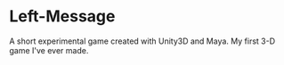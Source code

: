# Left-Message
A short experimental game created with Unity3D and Maya. My first 3-D game I've ever made. 
